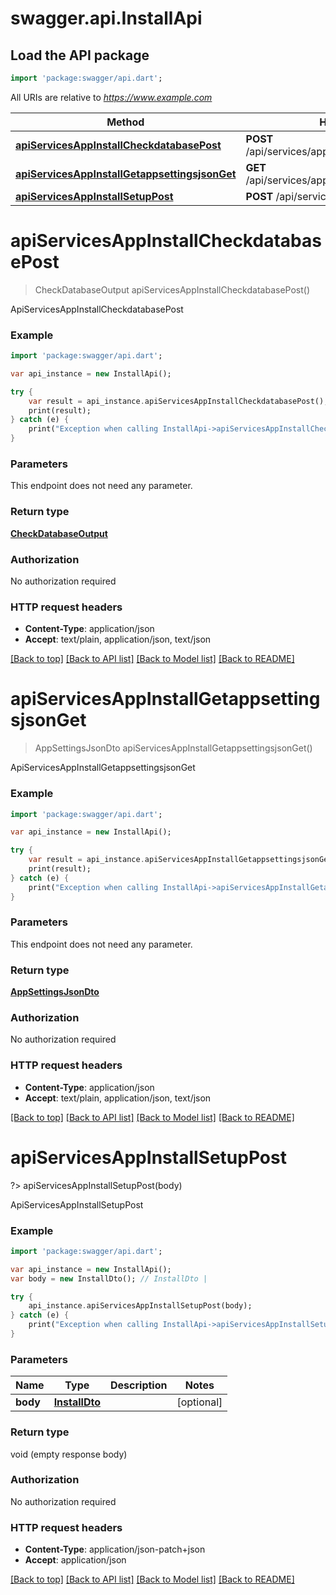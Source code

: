 # swagger.api.InstallApi

## Load the API package
```dart
import 'package:swagger/api.dart';
```

All URIs are relative to *https://www.example.com*

Method | HTTP request | Description
------------- | ------------- | -------------
[**apiServicesAppInstallCheckdatabasePost**](InstallApi.md#apiServicesAppInstallCheckdatabasePost) | **POST** /api/services/app/Install/CheckDatabase | ApiServicesAppInstallCheckdatabasePost
[**apiServicesAppInstallGetappsettingsjsonGet**](InstallApi.md#apiServicesAppInstallGetappsettingsjsonGet) | **GET** /api/services/app/Install/GetAppSettingsJson | ApiServicesAppInstallGetappsettingsjsonGet
[**apiServicesAppInstallSetupPost**](InstallApi.md#apiServicesAppInstallSetupPost) | **POST** /api/services/app/Install/Setup | ApiServicesAppInstallSetupPost


# **apiServicesAppInstallCheckdatabasePost**
> CheckDatabaseOutput apiServicesAppInstallCheckdatabasePost()

ApiServicesAppInstallCheckdatabasePost



### Example 
```dart
import 'package:swagger/api.dart';

var api_instance = new InstallApi();

try { 
    var result = api_instance.apiServicesAppInstallCheckdatabasePost();
    print(result);
} catch (e) {
    print("Exception when calling InstallApi->apiServicesAppInstallCheckdatabasePost: $e\n");
}
```

### Parameters
This endpoint does not need any parameter.

### Return type

[**CheckDatabaseOutput**](CheckDatabaseOutput.md)

### Authorization

No authorization required

### HTTP request headers

 - **Content-Type**: application/json
 - **Accept**: text/plain, application/json, text/json

[[Back to top]](#) [[Back to API list]](../README.md#documentation-for-api-endpoints) [[Back to Model list]](../README.md#documentation-for-models) [[Back to README]](../README.md)

# **apiServicesAppInstallGetappsettingsjsonGet**
> AppSettingsJsonDto apiServicesAppInstallGetappsettingsjsonGet()

ApiServicesAppInstallGetappsettingsjsonGet



### Example 
```dart
import 'package:swagger/api.dart';

var api_instance = new InstallApi();

try { 
    var result = api_instance.apiServicesAppInstallGetappsettingsjsonGet();
    print(result);
} catch (e) {
    print("Exception when calling InstallApi->apiServicesAppInstallGetappsettingsjsonGet: $e\n");
}
```

### Parameters
This endpoint does not need any parameter.

### Return type

[**AppSettingsJsonDto**](AppSettingsJsonDto.md)

### Authorization

No authorization required

### HTTP request headers

 - **Content-Type**: application/json
 - **Accept**: text/plain, application/json, text/json

[[Back to top]](#) [[Back to API list]](../README.md#documentation-for-api-endpoints) [[Back to Model list]](../README.md#documentation-for-models) [[Back to README]](../README.md)

# **apiServicesAppInstallSetupPost**
?> apiServicesAppInstallSetupPost(body)

ApiServicesAppInstallSetupPost



### Example 
```dart
import 'package:swagger/api.dart';

var api_instance = new InstallApi();
var body = new InstallDto(); // InstallDto | 

try { 
    api_instance.apiServicesAppInstallSetupPost(body);
} catch (e) {
    print("Exception when calling InstallApi->apiServicesAppInstallSetupPost: $e\n");
}
```

### Parameters

Name | Type | Description  | Notes
------------- | ------------- | ------------- | -------------
 **body** | [**InstallDto**](InstallDto.md)|  | [optional] 

### Return type

void (empty response body)

### Authorization

No authorization required

### HTTP request headers

 - **Content-Type**: application/json-patch+json
 - **Accept**: application/json

[[Back to top]](#) [[Back to API list]](../README.md#documentation-for-api-endpoints) [[Back to Model list]](../README.md#documentation-for-models) [[Back to README]](../README.md)

